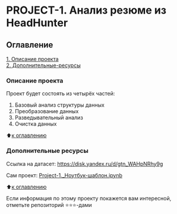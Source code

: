 # PROJECT-1. Анализ резюме из HeadHunter

## Оглавление  
[1. Описание проекта](README.md#Описание-проекта)  
[2. Дополнительные-ресурсы](README.md#Дополнительные-ресурсы)  

### Описание проекта    
Проект будет состоять из четырёх частей:
1. Базовый анализ структуры данных
2. Преобразование данных
3. Разведывательный анализ
4. Очистка данных

:arrow_up:[к оглавлению](README.md#Оглавление)


### Дополнительные ресурсы    
Ссылка на датасет: https://disk.yandex.ru/d/gtn_WAHpNRhy9g

Сам проект: [Project-1._Ноутбук-шаблон.ipynb](Project-1._Ноутбук-шаблон.ipynb)

:arrow_up:[к оглавлению](README.md#Оглавление)



Если информация по этому проекту покажется вам интересной, отметьте репозиторий ⭐️⭐️⭐️-дами